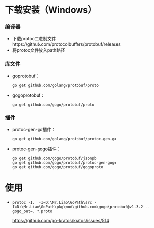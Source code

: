 # 下载安装（Windows）

### 编译器

* 下载protoc二进制文件https://github.com/protocolbuffers/protobuf/releases
* 将protoc文件放入path路径

### 库文件

* goprotobuf：

  ```
  go get github.com/golang/protobuf/proto
  ```

* gogoprotobuf：

  ```shell
  go get github.com/gogo/protobuf/proto
  ```

  

### 插件

* protoc-gen-go插件：

  ```shell
  go get github.com/golang/protobuf/protoc-gen-go
  ```

* protoc-gen-gogo插件：

  ```shell
  go get github.com/gogo/protobuf/jsonpb
  go get github.com/gogo/protobuf/protoc-gen-gogo
  go get github.com/gogo/protobuf/gogoproto
  ```



# 使用

* ```
  protoc -I.  -I=D:\Mr.Liao\GoPath\src -I=D:\Mr.Liao\GoPath\pkg\mod\github.com\gogo\protobuf@v1.3.2 --gogo_out=. *.proto
  ```

  https://github.com/go-kratos/kratos/issues/514